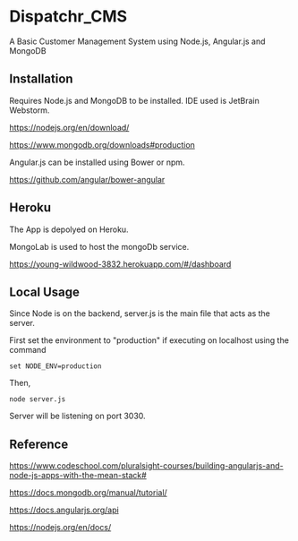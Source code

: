 
# Dispatchr_CMS

A Basic Customer Management System using Node.js, Angular.js and MongoDB

## Installation

Requires Node.js and MongoDB to be installed. IDE used is JetBrain Webstorm.

https://nodejs.org/en/download/

https://www.mongodb.org/downloads#production

Angular.js can be installed using Bower or npm.

https://github.com/angular/bower-angular

## Heroku

The App is depolyed on Heroku.

MongoLab is used to host the mongoDb service.

https://young-wildwood-3832.herokuapp.com/#/dashboard

## Local Usage

Since Node is on the backend, server.js is the main file that acts as the server.

First set the environment to "production" if executing on localhost using the command

<code>set NODE_ENV=production</code>

Then,

<code>node server.js</code>

Server will be listening on port 3030.

## Reference

https://www.codeschool.com/pluralsight-courses/building-angularjs-and-node-js-apps-with-the-mean-stack#

https://docs.mongodb.org/manual/tutorial/

https://docs.angularjs.org/api

https://nodejs.org/en/docs/



